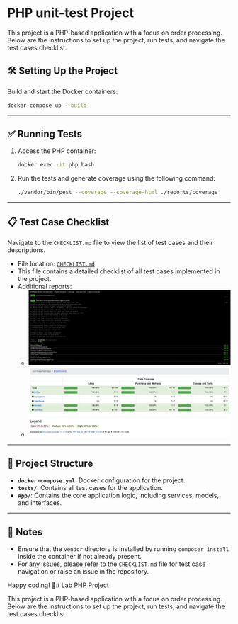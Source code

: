 # PHP unit-test Project

This project is a PHP-based application with a focus on order processing. Below are the instructions to set up the project, run tests, and navigate the test cases checklist.

## 🛠 Setting Up the Project

Build and start the Docker containers:
   ```bash
   docker-compose up --build
   ```
---

## ✅ Running Tests

1. Access the PHP container:
   ```bash
   docker exec -it php bash
   ```

2. Run the tests and generate coverage using the following command:
   ```bash
   ./vendor/bin/pest --coverage --coverage-html ./reports/coverage
   ```

---

## 📋 Test Case Checklist

Navigate to the `CHECKLIST.md` file to view the list of test cases and their descriptions.

- File location: [`CHECKLIST.md`](./CHECKLIST.md)
- This file contains a detailed checklist of all test cases implemented in the project.
- Additional reports:
  - ![`reports/evd/cli`](./reports/evd/test-cli.jpg)
  - ![`reports/evd/dashboard`](./reports/evd/test-dashboard.jpg)

---

## 📂 Project Structure

- **`docker-compose.yml`**: Docker configuration for the project.
- **`tests/`**: Contains all test cases for the application.
- **`App/`**: Contains the core application logic, including services, models, and interfaces.

---

## 📝 Notes

- Ensure that the `vendor` directory is installed by running `composer install` inside the container if not already present.
- For any issues, please refer to the `CHECKLIST.md` file for test case navigation or raise an issue in the repository.

Happy coding! 🚀# Lab PHP Project

This project is a PHP-based application with a focus on order processing. Below are the instructions to set up the project, run tests, and navigate the test cases checklist.
